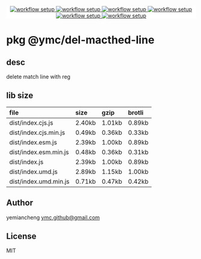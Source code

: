 <p align="center" style="background:white;">
<!-- github workflow stat:s -->
<!-- one line and center  -->
  <a href="https://github.com/YMC-GitHub">
    <img alt="workflow setup" src="https://img.shields.io/static/v1?label=pkg&message=done&color=ff69b4&style=flat-square" />
  </a>
  <a href="https://github.com/YMC-GitHub">
    <img alt="workflow setup" src="https://img.shields.io/static/v1?label=cod&message=done&color=ff69b4&style=flat-square" />
  </a>
    <a href="https://github.com/YMC-GitHub">
    <img alt="workflow setup" src="https://img.shields.io/static/v1?label=dep&message=done&color=ff69b4&style=flat-square" />
  </a>
  <a href="https://github.com/YMC-GitHub">
    <img alt="workflow setup" src="https://img.shields.io/static/v1?label=lin&message=passing&color=ff69b4&style=flat-square" />
  </a>
    <a href="https://github.com/YMC-GitHub">
    <img alt="workflow setup" src="https://img.shields.io/static/v1?label=tes&message=passing&color=ff69b4&style=flat-square" />
  </a>
      <a href="https://github.com/YMC-GitHub">
    <img alt="workflow setup" src="https://img.shields.io/static/v1?label=pro&message=done&color=ff69b4&style=flat-square" />
  </a>


  <!-- https://img.shields.io/badge/<LABEL>-<MESSAGE>-<COLOR> -->
  <!-- https://img.shields.io/static/v1?label=<LABEL>&message=<MESSAGE>&color=<COLOR> -->
<!-- github workflow stat:e -->
</p>

# pkg @ymc/del-macthed-line

## desc
delete match line with reg

## lib size  
file | size | gzip | brotli
:---- | :---- | :---- | :----
dist/index.cjs.js | 2.40kb | 1.01kb | 0.89kb
dist/index.cjs.min.js | 0.49kb | 0.36kb | 0.33kb
dist/index.esm.js | 2.39kb | 1.00kb | 0.89kb
dist/index.esm.min.js | 0.48kb | 0.36kb | 0.31kb
dist/index.js | 2.39kb | 1.00kb | 0.89kb
dist/index.umd.js | 2.89kb | 1.15kb | 1.00kb
dist/index.umd.min.js | 0.71kb | 0.47kb | 0.42kb

## Author
yemiancheng <ymc.github@gmail.com>

## License
MIT
